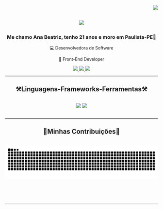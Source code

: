 <img align="right" src="https://visitor-badge.laobi.icu/badge?page_id=biia345.biia345" />

<h1 align="center">
    <img src="https://readme-typing-svg.herokuapp.com/?font=Righteous&size=35&center=true&vCenter=true&width=500&height=70&duration=4000&lines=Olá!👋;+Seja+Bem-vindo(a)!+😁;" />
</h1>

<h3 align="center">Me chamo Ana Beatriz, tenho 21 anos e moro em Paulista-PE📍</h3>

<div align="center">
 
 💻 Desenvolvedora de Software 
 
 📱 Front-End Developer

 </div>
 
<div align="center"> 
  <a href="mailto:bm087876@gmail.com">
    <img src="https://img.shields.io/badge/Gmail-333333?style=for-the-badge&logo=gmail&logoColor=red" />
  </a>
  <a href="https://www.linkedin.com/in/ana-beatriz-marques-ferreira-42125121a/" target="_blank">
    <img src="https://img.shields.io/badge/LinkedIn-0077B5?style=for-the-badge&logo=linkedin&logoColor=white" target="_blank" />
  </a>
  <a href="https://github.com/biia345" target="_blank">
     <img src="https://img.shields.io/badge/Portfolio-FF5722?style=for-the-badge&logo=todoist&logoColor=white" target="_blank" /> <!-- sqlite, safari, google-chrome are other good icon options -->
  </a>
</div>

 <hr/>
 
<h2 align="center">⚒️Linguagens-Frameworks-Ferramentas⚒️</h2>
<br/>
<div align="center">
    <img src="https://skillicons.dev/icons?i=react,bootstrap,html,css,vscode,github,figma" />
    <img src="https://skillicons.dev/icons?i=python,javascript,mysql" /><br>
</div>

<br/>
<hr/>

<div align="center">
  <h2>🐍Minhas Contribuições🐍</h2>
  <br>
  <img alt="snake eating my contributions" src="https://raw.githubusercontent.com/biia345/biia345/output/github-contribution-grid-snake.svg" />
  
  <br/><br/><br/>
</div>

<hr/>

<br/>
